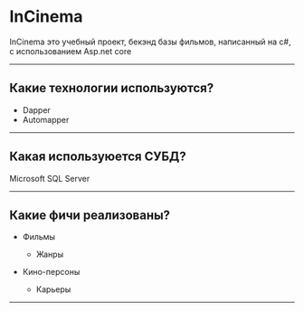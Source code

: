 # InCinema
InCinema это учебный проект, бекэнд базы фильмов, написанный на c#, 
с использованием Asp.net core

---

## Какие технологии используются?
* Dapper
* Automapper

---

## Какая используюется СУБД?
Microsoft SQL Server

---

## Какие фичи реализованы?
* Фильмы
  * Жанры
  

* Кино-персоны
  * Карьеры
---
